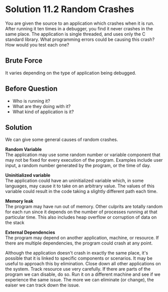# Solution 11.2 Random Crashes
You are given the source to an application which crashes when it is run. After running it ten times in a debugger, you find it never crashes in the same place. The application is single threaded, and uses only the C standard library. What programming errors could be causing this crash? How would you test each one?

## Brute Force
It varies depending on the type of application being debugged. 

## Before Question
- Who is running it?
- What are they doing with it?
- What kind of application is it?

## Solution
We can give some general causes of random crashes.  

**Random Variable**  
The application may use some random number or variable component that may not be fixed for every execution of the program. Examples include user input, a random number generated by the program, or the time of day.  

**Uninitialized variable**  
The application could have an uninitialized variable which, in some languages, may cause it to take on an arbitrary value. The values of this variable could result in the code taking a slightly different path each time.  

**Memory leak**  
The program may have run out of memory. Other culprits are totally random for each run since it depends on the number of processes running at that particular time. This also includes heap overflow or corruption of data on the stack  

**External Dependencies**  
The program may depend on another application, machine, or resource. If there are multiple dependencies, the program could crash at any point.  

Although the application doesn't crash in exactly the same place, it's possible that it is linked to specific components or scenarios. It may be useful to approach this by elimination. Close down all other applications on the system. Track resource use very carefully. If there are parts of the program we can disable, do so. Run it on a different machine and see if we experience the same issue. The more we can eliminate (or change), the eaiser we can track down the issue.

